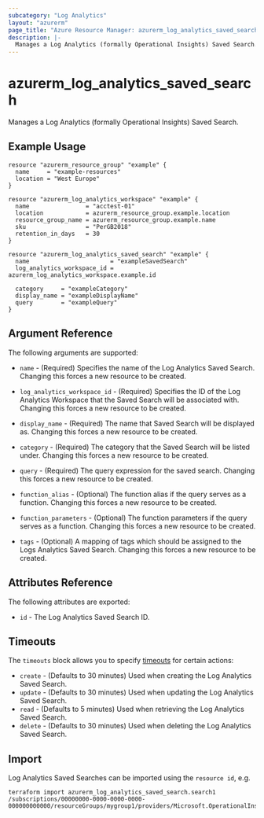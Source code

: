 ```yaml
---
subcategory: "Log Analytics"
layout: "azurerm"
page_title: "Azure Resource Manager: azurerm_log_analytics_saved_search"
description: |-
  Manages a Log Analytics (formally Operational Insights) Saved Search.
---
```


# azurerm_log_analytics_saved_search

Manages a Log Analytics (formally Operational Insights) Saved Search.

## Example Usage

```hcl
resource "azurerm_resource_group" "example" {
  name     = "example-resources"
  location = "West Europe"
}

resource "azurerm_log_analytics_workspace" "example" {
  name                = "acctest-01"
  location            = azurerm_resource_group.example.location
  resource_group_name = azurerm_resource_group.example.name
  sku                 = "PerGB2018"
  retention_in_days   = 30
}

resource "azurerm_log_analytics_saved_search" "example" {
  name                       = "exampleSavedSearch"
  log_analytics_workspace_id = azurerm_log_analytics_workspace.example.id

  category     = "exampleCategory"
  display_name = "exampleDisplayName"
  query        = "exampleQuery"
}
```

## Argument Reference

The following arguments are supported:

* `name` - (Required) Specifies the name of the Log Analytics Saved Search. Changing this forces a new resource to be created.

* `log_analytics_workspace_id` - (Required) Specifies the ID of the Log Analytics Workspace that the Saved Search will be associated with. Changing this forces a new resource to be created.

* `display_name` - (Required) The name that Saved Search will be displayed as. Changing this forces a new resource to be created.

* `category` - (Required) The category that the Saved Search will be listed under. Changing this forces a new resource to be created.

* `query` - (Required) The query expression for the saved search. Changing this forces a new resource to be created.

* `function_alias` - (Optional) The function alias if the query serves as a function. Changing this forces a new resource to be created.

* `function_parameters` - (Optional) The function parameters if the query serves as a function. Changing this forces a new resource to be created.

* `tags` - (Optional) A mapping of tags which should be assigned to the Logs Analytics Saved Search. Changing this forces a new resource to be created.

## Attributes Reference

The following attributes are exported:

* `id` - The Log Analytics Saved Search ID.

## Timeouts

The `timeouts` block allows you to specify [timeouts](https://www.terraform.io/language/resources/syntax#operation-timeouts) for certain actions:

* `create` - (Defaults to 30 minutes) Used when creating the Log Analytics Saved Search.
* `update` - (Defaults to 30 minutes) Used when updating the Log Analytics Saved Search.
* `read` - (Defaults to 5 minutes) Used when retrieving the Log Analytics Saved Search.
* `delete` - (Defaults to 30 minutes) Used when deleting the Log Analytics Saved Search.

## Import

Log Analytics Saved Searches can be imported using the `resource id`, e.g.

```shell
terraform import azurerm_log_analytics_saved_search.search1 /subscriptions/00000000-0000-0000-0000-000000000000/resourceGroups/mygroup1/providers/Microsoft.OperationalInsights/workspaces/workspace1/savedSearches/search1
```
